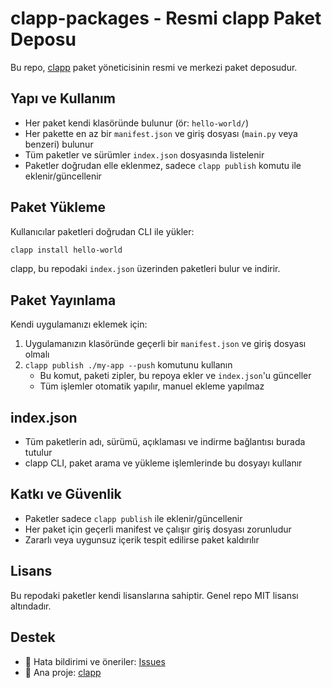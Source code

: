 # clapp-packages - Resmi clapp Paket Deposu

Bu repo, [clapp](https://github.com/mburakmmm/clapp) paket yöneticisinin resmi ve merkezi paket deposudur.

## Yapı ve Kullanım

- Her paket kendi klasöründe bulunur (ör: `hello-world/`)
- Her pakette en az bir `manifest.json` ve giriş dosyası (`main.py` veya benzeri) bulunur
- Tüm paketler ve sürümler `index.json` dosyasında listelenir
- Paketler doğrudan elle eklenmez, sadece `clapp publish` komutu ile eklenir/güncellenir

## Paket Yükleme

Kullanıcılar paketleri doğrudan CLI ile yükler:
```bash
clapp install hello-world
```
clapp, bu repodaki `index.json` üzerinden paketleri bulur ve indirir.

## Paket Yayınlama

Kendi uygulamanızı eklemek için:
1. Uygulamanızın klasöründe geçerli bir `manifest.json` ve giriş dosyası olmalı
2. `clapp publish ./my-app --push` komutunu kullanın
   - Bu komut, paketi zipler, bu repoya ekler ve `index.json`'u günceller
   - Tüm işlemler otomatik yapılır, manuel ekleme yapılmaz

## index.json

- Tüm paketlerin adı, sürümü, açıklaması ve indirme bağlantısı burada tutulur
- clapp CLI, paket arama ve yükleme işlemlerinde bu dosyayı kullanır

## Katkı ve Güvenlik

- Paketler sadece `clapp publish` ile eklenir/güncellenir
- Her paket için geçerli manifest ve çalışır giriş dosyası zorunludur
- Zararlı veya uygunsuz içerik tespit edilirse paket kaldırılır

## Lisans

Bu repodaki paketler kendi lisanslarına sahiptir. Genel repo MIT lisansı altındadır.

## Destek

- 🐛 Hata bildirimi ve öneriler: [Issues](https://github.com/mburakmmm/clapp-packages/issues)
- 📖 Ana proje: [clapp](https://github.com/mburakmmm/clapp) 